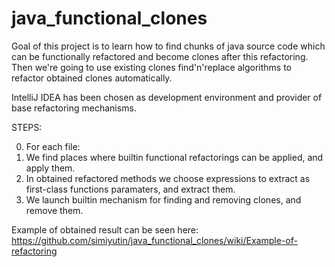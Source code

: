 # java_functional_clones

Goal of this project is to learn how to find chunks of java source code which can be functionally refactored and become clones after this refactoring. 
Then we're going to use existing clones find'n'replace algorithms to refactor obtained clones automatically.

IntelliJ IDEA has been chosen as development environment and provider of base refactoring mechanisms.

STEPS:

0. For each file:
1. We find places where builtin functional refactorings can be applied, and apply them.
2. In obtained refactored methods we choose expressions to extract as first-class functions paramaters, and extract them.
3. We launch builtin mechanism for finding and removing clones, and remove them. 

Example of obtained result can be seen here: https://github.com/simiyutin/java_functional_clones/wiki/Example-of-refactoring
